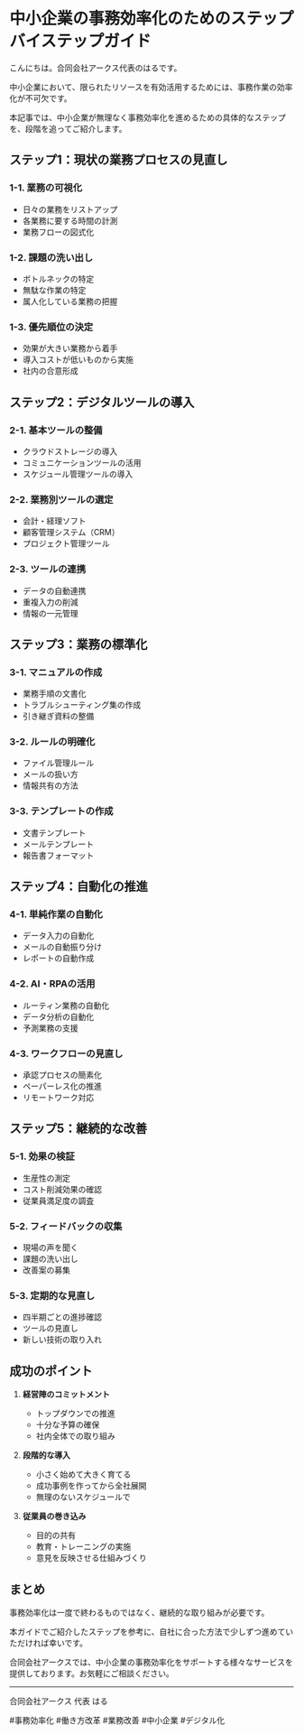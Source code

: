 # 中小企業の事務効率化のためのステップバイステップガイド

こんにちは。合同会社アークス代表のはるです。

中小企業において、限られたリソースを有効活用するためには、事務作業の効率化が不可欠です。

本記事では、中小企業が無理なく事務効率化を進めるための具体的なステップを、段階を追ってご紹介します。

## ステップ1：現状の業務プロセスの見直し

### 1-1. 業務の可視化
- 日々の業務をリストアップ
- 各業務に要する時間の計測
- 業務フローの図式化

### 1-2. 課題の洗い出し
- ボトルネックの特定
- 無駄な作業の特定
- 属人化している業務の把握

### 1-3. 優先順位の決定
- 効果が大きい業務から着手
- 導入コストが低いものから実施
- 社内の合意形成

## ステップ2：デジタルツールの導入

### 2-1. 基本ツールの整備
- クラウドストレージの導入
- コミュニケーションツールの活用
- スケジュール管理ツールの導入

### 2-2. 業務別ツールの選定
- 会計・経理ソフト
- 顧客管理システム（CRM）
- プロジェクト管理ツール

### 2-3. ツールの連携
- データの自動連携
- 重複入力の削減
- 情報の一元管理

## ステップ3：業務の標準化

### 3-1. マニュアルの作成
- 業務手順の文書化
- トラブルシューティング集の作成
- 引き継ぎ資料の整備

### 3-2. ルールの明確化
- ファイル管理ルール
- メールの扱い方
- 情報共有の方法

### 3-3. テンプレートの作成
- 文書テンプレート
- メールテンプレート
- 報告書フォーマット

## ステップ4：自動化の推進

### 4-1. 単純作業の自動化
- データ入力の自動化
- メールの自動振り分け
- レポートの自動作成

### 4-2. AI・RPAの活用
- ルーティン業務の自動化
- データ分析の自動化
- 予測業務の支援

### 4-3. ワークフローの見直し
- 承認プロセスの簡素化
- ペーパーレス化の推進
- リモートワーク対応

## ステップ5：継続的な改善

### 5-1. 効果の検証
- 生産性の測定
- コスト削減効果の確認
- 従業員満足度の調査

### 5-2. フィードバックの収集
- 現場の声を聞く
- 課題の洗い出し
- 改善案の募集

### 5-3. 定期的な見直し
- 四半期ごとの進捗確認
- ツールの見直し
- 新しい技術の取り入れ

## 成功のポイント

1. **経営陣のコミットメント**
   - トップダウンでの推進
   - 十分な予算の確保
   - 社内全体での取り組み

2. **段階的な導入**
   - 小さく始めて大きく育てる
   - 成功事例を作ってから全社展開
   - 無理のないスケジュールで

3. **従業員の巻き込み**
   - 目的の共有
   - 教育・トレーニングの実施
   - 意見を反映させる仕組みづくり

## まとめ

事務効率化は一度で終わるものではなく、継続的な取り組みが必要です。

本ガイドでご紹介したステップを参考に、自社に合った方法で少しずつ進めていただければ幸いです。

合同会社アークスでは、中小企業の事務効率化をサポートする様々なサービスを提供しております。お気軽にご相談ください。

---

合同会社アークス
代表 はる

#事務効率化 #働き方改革 #業務改善 #中小企業 #デジタル化

